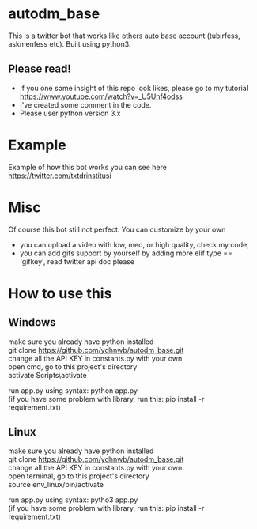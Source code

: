 # autodm_base
This is a twitter bot that works like others auto base account (tubirfess, askmenfess etc). Built using python3.

## Please read!
- If you one some insight of this repo look likes, please go to my tutorial https://www.youtube.com/watch?v=_U5Uhf4odss <br>
- I've created some comment in the code.
- Please user python version 3.x

# Example
Example of how this bot works you can see here https://twitter.com/txtdrinstitusi

# Misc
Of course this bot still not perfect. You can customize by your own
- you can upload a video with low, med, or high quality, check my code, <br>
- you can add gifs support by yourself by adding more elif type == 'gifkey', read twitter api doc please <br>

# How to use this
## Windows
make sure you already have python installed <br>
git clone https://github.com/ydhnwb/autodm_base.git <br>
change all the API KEY in constants.py with your own <br>
open cmd, go to this project's directory <br>
activate Scripts\activate <br>

run app.py using syntax: python app.py <br>
(if you have some problem with library, run this: pip install -r requirement.txt)

## Linux
make sure you already have python installed <br>
git clone https://github.com/ydhnwb/autodm_base.git <br>
change all the API KEY in constants.py with your own <br>
open terminal, go to this project's directory <br>
source env_linux/bin/activate <br>

run app.py using syntax: pytho3 app.py <br>
(if you have some problem with library, run this: pip install -r requirement.txt)

